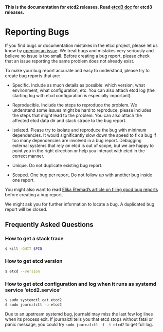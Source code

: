 **This is the documentation for etcd2 releases. Read [etcd3 doc][v3-docs] for etcd3 releases.**

[v3-docs]: ../docs.md#documentation


# Reporting Bugs

If you find bugs or documentation mistakes in the etcd project, please let us know by [opening an issue][etcd-issue]. We treat bugs and mistakes very seriously and believe no issue is too small. Before creating a bug report, please check that an issue reporting the same problem does not already exist.

To make your bug report accurate and easy to understand, please try to create bug reports that are:

- Specific. Include as much details as possible: which version, what environment, what configuration, etc. You can also attach etcd log (the starting log with etcd configuration is especially important).

- Reproducible. Include the steps to reproduce the problem. We understand some issues might be hard to reproduce, please includes the steps that might lead to the problem. You can also attach the affected etcd data dir and stack strace to the bug report.

- Isolated. Please try to isolate and reproduce the bug with minimum dependencies. It would significantly slow down the speed to fix a bug if too many dependencies are involved in a bug report. Debugging external systems that rely on etcd is out of scope, but we are happy to point you in the right direction or help you interact with etcd in the correct manner.

- Unique. Do not duplicate existing bug report.

- Scoped. One bug per report. Do not follow up with another bug inside one report.

You might also want to read [Elika Etemad’s article on filing good bug reports][filing-good-bugs] before creating a bug report.

We might ask you for further information to locate a bug. A duplicated bug report will be closed.

## Frequently Asked Questions

### How to get a stack trace

``` bash
$ kill -QUIT $PID
```

### How to get etcd version

``` bash
$ etcd --version
```

### How to get etcd configuration and log when it runs as systemd service ‘etcd2.service’

``` bash
$ sudo systemctl cat etcd2
$ sudo journalctl -u etcd2
```

Due to an upstream systemd bug, journald may miss the last few log lines when its process exit. If journalctl tells you that etcd stops without fatal or panic message, you could try `sudo journalctl -f -t etcd2` to get full log.

[etcd-issue]: https://github.com/coreos/etcd/issues/new
[filing-good-bugs]: http://fantasai.inkedblade.net/style/talks/filing-good-bugs/
